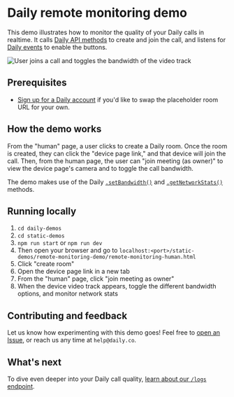 # Daily remote monitoring demo
This demo illustrates how to monitor the quality of your Daily calls in realtime. It calls [Daily API methods](https://docs.daily.co/reference#instance-methods) to create and join the call, and listens for [Daily events](https://docs.daily.co/reference#events) to enable the buttons. 

![User joins a call and toggles the bandwidth of the video track](./screenshot-remote-monitoring-demo.gif)

## Prerequisites 
* [Sign up for a Daily account](https://dashboard.daily.co/signup) if you'd like to swap the placeholder room URL for your own.

## How the demo works 
From the "human" page, a user clicks to create a Daily room. Once the room is created, they can click the "device page link," and that device will join the call. Then, from the human page, the user can "join meeting (as owner)" to view the device page's camera and to toggle the call bandwidth. 

The demo makes use of the Daily [`.setBandwidth()`](https://docs.daily.co/reference#%EF%B8%8F-setbandwidth) and [`.getNetworkStats()`](https://docs.daily.co/reference#%EF%B8%8F-getnetworkstats) methods. 
 
## Running locally 
1. `cd daily-demos`
2. `cd static-demos`
3. `npm run start` or `npm run dev`
4. Then open your browser and go to `localhost:<port>/static-demos/remote-monitoring-demo/remote-monitoring-human.html`
5. Click "create room"
6. Open the device page link in a new tab
7. From the "human" page, click "join meeting as owner" 
8. When the device video track appears, toggle the different bandwidth options, and monitor network stats 

## Contributing and feedback 
Let us know how experimenting with this demo goes! Feel free to [open an Issue](https://github.com/daily-co/daily-demos/issues), or reach us any time at `help@daily.co`.

## What's next 
To dive even deeper into your Daily call quality, [learn about our `/logs` endpoint](https://www.daily.co/blog/the-logs-endpoint-and-beyond/). 